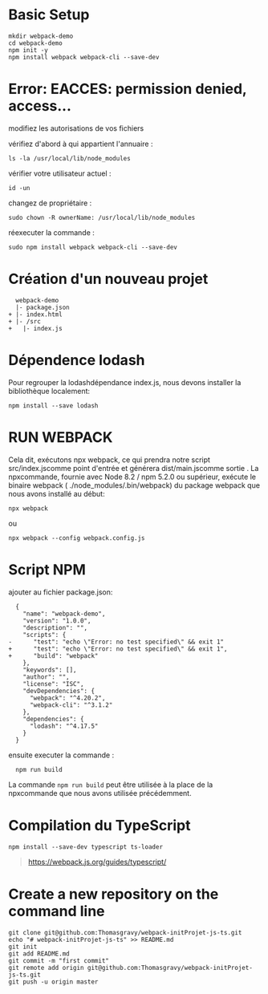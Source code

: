 # Basic Setup
```
mkdir webpack-demo
cd webpack-demo
npm init -y
npm install webpack webpack-cli --save-dev
```

# Error: EACCES: permission denied, access...
modifiez les autorisations de vos fichiers

vérifiez d'abord à qui appartient l'annuaire : 

```
ls -la /usr/local/lib/node_modules
```

vérifier votre utilisateur actuel : 

```
id -un
```

changez de propriétaire : 

```
sudo chown -R ownerName: /usr/local/lib/node_modules
```

réexecuter la commande : 

```
sudo npm install webpack webpack-cli --save-dev
```

# Création d'un nouveau projet

```
  webpack-demo
  |- package.json
+ |- index.html
+ |- /src
+   |- index.js
```

# Dépendence lodash

Pour regrouper la lodashdépendance index.js, nous devons installer la bibliothèque localement:

```
npm install --save lodash
```

# RUN WEBPACK
Cela dit, exécutons npx webpack, ce qui prendra notre script src/index.jscomme point d'entrée et générera dist/main.jscomme sortie . La npxcommande, fournie avec Node 8.2 / npm 5.2.0 ou supérieur, exécute le binaire webpack ( ./node_modules/.bin/webpack) du package webpack que nous avons installé au début:

```
npx webpack
```

ou

```
npx webpack --config webpack.config.js
```

# Script NPM
ajouter au fichier package.json:

```
  {
    "name": "webpack-demo",
    "version": "1.0.0",
    "description": "",
    "scripts": {
-      "test": "echo \"Error: no test specified\" && exit 1"
+      "test": "echo \"Error: no test specified\" && exit 1",
+      "build": "webpack"
    },
    "keywords": [],
    "author": "",
    "license": "ISC",
    "devDependencies": {
      "webpack": "^4.20.2",
      "webpack-cli": "^3.1.2"
    },
    "dependencies": {
      "lodash": "^4.17.5"
    }
  }
```

ensuite executer la commande :

```
  npm run build
```

La commande ```npm run build``` peut être utilisée à la place de la npxcommande que nous avons utilisée précédemment.

# Compilation du TypeScript

```
npm install --save-dev typescript ts-loader
```
> https://webpack.js.org/guides/typescript/


# Create a new repository on the command line

```
git clone git@github.com:Thomasgravy/webpack-initProjet-js-ts.git
echo "# webpack-initProjet-js-ts" >> README.md
git init
git add README.md
git commit -m "first commit"
git remote add origin git@github.com:Thomasgravy/webpack-initProjet-js-ts.git
git push -u origin master
```